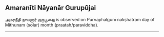 ## Amaranīti Nāyanār Gurupūjai
அமரநீதி நாயனார் குருபூஜை is observed on Pūrvaphalgunī nakṣhatram day of Mithunam (solar) month (praatah/paraviddha).



---
